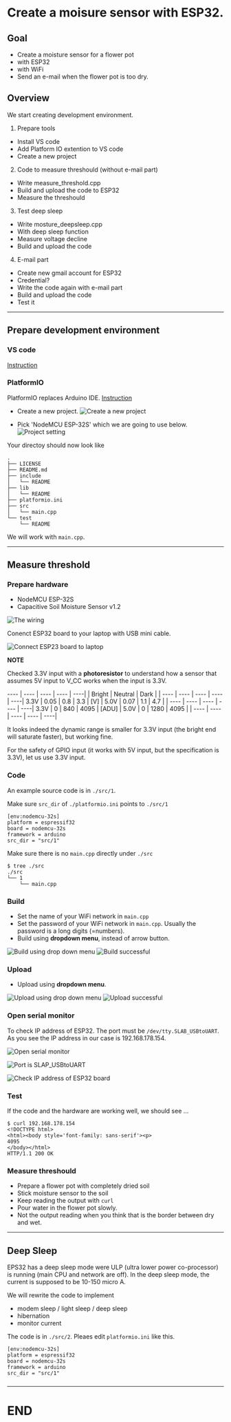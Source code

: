 # Create a moisure sensor with ESP32. 


## Goal

* Create a moisture sensor for a flower pot
* with ESP32
* with WiFi
* Send an e-mail when the flower pot is too dry.


## Overview

We start creating development environment.

1. Prepare tools
* Install VS code
* Add Platform IO extention to VS code
* Create a new project

2. Code to measure threshould (without e-mail part)
* Write measure_threshold.cpp
* Build and upload the code to ESP32
* Measure the threshould

3. Test deep sleep
* Write mosture_deepsleep.cpp
* With deep sleep function
* Measure voltage decline
* Build and upload the code

4. E-mail part
* Create new gmail account for ESP32
* Credential?
* Write the code again with e-mail part
* Build and upload the code
* Test it


---
## Prepare development environment

### VS code
[Instruction](https://code.visualstudio.com/download)

### PlatformIO

PlatformIO replaces Arduino IDE.
[Instruction](https://platformio.org/install/ide?install=vscode)

* Create a new project.
![Create a new project](./images/platformio_newproject.png)

* Pick 'NodeMCU ESP-32S' which we are going to use below. 
![Project setting](./images/project_setting.png)


Your directoy should now look like
```
.
├── LICENSE
├── README.md
├── include
│   └── README
├── lib
│   └── README
├── platformio.ini
├── src
│   └── main.cpp
└── test
    └── README
```
We will work with ```main.cpp```.

---
## Measure threshold

### Prepare hardware

* NodeMCU ESP-32S
* Capacitive Soil Moisture Sensor v1.2

![The wiring](./images/wiring.jpg)

Conenct ESP32 board to your laptop with USB mini cable.

![Connect ESP23 board to laptop](./images/connect_to_laptop.jpg)

__NOTE__

Checked 3.3V input with a __photoresistor__ to understand how a sensor that assumes
5V input to V_CC works when the input is 3.3V. 

----  |  ----  |   ----  | ---- | ----|
      | Bright | Neutral | Dark |     | 
----  |  ----  |   ----  | ---- | ----| 
3.3V  |  0.05  | 0.8     | 3.3  | [V] |
5.0V  |  0.07  | 1.1     | 4.7  |     |
----  |  ----  |   ----  | ---- | ----| 
3.3V  |  0     | 840     | 4095 | [ADU] |
5.0V  |  0     | 1280    | 4095 |     | 
----  |  ----  |   ----  | ---- | ----|

It looks indeed the dynamic range is smaller for 3.3V input
(the bright end will saturate faster), but working fine.

For the safety of GPIO input (it works with 5V input, but the
specification is 3.3V), let us use 3.3V input.


### Code
An example source code is in ```./src/1```.

Make sure ```src_dir``` of ```./platformio.ini``` points to ```./src/1```

```
[env:nodemcu-32s]
platform = espressif32
board = nodemcu-32s
framework = arduino
src_dir = "src/1"
````

Make sure there is no ```main.cpp``` directly under ```./src```

```
$ tree ./src
./src
└── 1
    └── main.cpp
```

### Build

* Set the name of your WiFi network in ```main.cpp```
* Set the password of your WiFi network in ```main.cpp```. Usually the password is a long digits (=numbers).
* Build using __dropdown menu__, instead of arrow button. 

![Build using drop down menu](./images/build.png)
![Build successful](./images/build_success.png)

### Upload
* Upload using __dropdown menu__.

![Upload using drop down menu](./images/upload.png)
![Upload successful](./images/upload_success.png)

### Open serial monitor

To check IP address of ESP32.
The port must be ```/dev/tty.SLAB_USBtoUART```.
As you see the IP address in our case is 192.168.178.154.

![Open serial monitor](./images/start_serial_monitor.png)

![Port is ```SLAP_USBtoUART```](./images/serial_monitor_port.png)

![Check IP address of ESP32 board](./images/serial_monitor.png)


### Test

If the code and the hardware are working well, we should see ...

```
$ curl 192.168.178.154
<!DOCTYPE html>
<html><body style='font-family: sans-serif'><p>
4095
</body></html>
HTTP/1.1 200 OK
```

### Measure threshould

* Prepare a flower pot with completely dried soil
* Stick moisture sensor to the soil
* Keep reading the output with ```curl```
* Pour water in the flower pot slowly.
* Not the output reading when you think that is the border between dry and wet.

---
## Deep Sleep

EPS32 has a deep sleep mode were ULP (ultra lower power co-processor) is
running (main CPU and network are off). In the deep sleep mode, the
current is supposed to be 10-150 micro A.

We will rewrite the code to implement

* modem sleep / light sleep / deep sleep 
* hibernation
* monitor current

The code is in ```./src/2```. Pleaes edit ```platformio.ini``` like this.
```
[env:nodemcu-32s]
platform = espressif32
board = nodemcu-32s
framework = arduino
src_dir = "src/1"

```


### 



---
# END